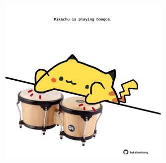 <!-- built at 08/08/2022, 08:01:02 UTC -->
<p align="center">
  <img width="500" height="500" src="./ReadmeImage.svg">
</p>
